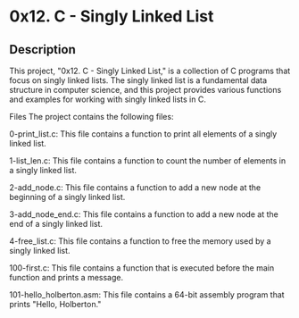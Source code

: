 # 0x12. C - Singly Linked List
## Description
This project, "0x12. C - Singly Linked List," is a collection of C programs that focus on singly linked lists. The singly linked list is a fundamental data structure in computer science, and this project provides various functions and examples for working with singly linked lists in C.

Files
The project contains the following files:

0-print_list.c: This file contains a function to print all elements of a singly linked list.

1-list_len.c: This file contains a function to count the number of elements in a singly linked list.

2-add_node.c: This file contains a function to add a new node at the beginning of a singly linked list.

3-add_node_end.c: This file contains a function to add a new node at the end of a singly linked list.

4-free_list.c: This file contains a function to free the memory used by a singly linked list.

100-first.c: This file contains a function that is executed before the main function and prints a message.

101-hello_holberton.asm: This file contains a 64-bit assembly program that prints "Hello, Holberton."
